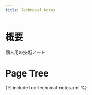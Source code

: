 ```yaml
---
title: Technical Notes
---
```


# 概要

個人用の技術ノート

# Page Tree

{% include toc-technical-notes.xml %}
